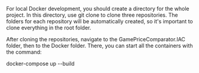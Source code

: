For local Docker development, you should create a directory for the whole project. 
In this directory, use git clone to clone three repositories. 
The folders for each repository will be automatically created, so it's important to clone everything in the root folder.

After cloning the repositories, navigate to the GamePriceComparator.IAC folder, then to the Docker folder. 
There, you can start all the containers with the command:

docker-compose up --build
